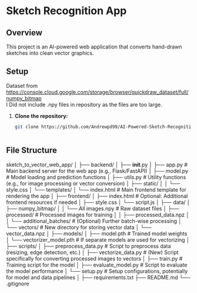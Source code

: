 # Sketch Recognition App

## Overview
This project is an AI-powered web application that converts hand-drawn sketches into clean vector graphics.

## Setup
Dataset from https://console.cloud.google.com/storage/browser/quickdraw_dataset/full/numpy_bitmap  
I Did not include .npy files in repository as the files are too large.


1. **Clone the repository:**
   ```bash
   git clone https://github.com/Andrewpd99/AI-Powered-Sketch-Recognition-Web-App



## File Structure
sketch_to_vector_web_app/
│
├── backend/
│   ├── __init__.py
│   ├── app.py               # Main backend server for the web app (e.g., Flask/FastAPI)
│   ├── model.py             # Model loading and prediction functions
│   ├── utils.py             # Utility functions (e.g., for image processing or vector conversion)
│   ├── static/
│   │   └── style.css
│   └── templates/
│       └── index.html       # Main frontend template for rendering the app
│
├── frontend/
│   ├── index.html           # Optional: Additional frontend resources if needed
│   ├── style.css
│   └── script.js
│
├── data/
│   ├── numpy_bitmap/
│   │   └── All images.npy   # Raw dataset files
│   ├── processed/           # Processed images for training
│   │   ├── processed_data.npz
│   │   └── additional_batches/  # (Optional) Further batch-wise processing
│   └── vectors/             # New directory for storing vector data
│       └── vector_data.npz
│
├── models/
│   ├── model.pth            # Trained model weights
│   └── vectorizer_model.pth # If separate models are used for vectorizing
│
├── scripts/
│   ├── preprocess_data.py   # Script to preprocess data (resizing, edge detection, etc.)
│   ├── vectorize_data.py    # (New) Script specifically for converting processed images to vectors
│   ├── train.py             # Training script for the model
│   ├── evaluate_model.py    # Script to evaluate the model performance
│   └── setup.py             # Setup configurations, potentially for model and data pipelines
│
├── requirements.txt
├── README.md
└── .gitignore


